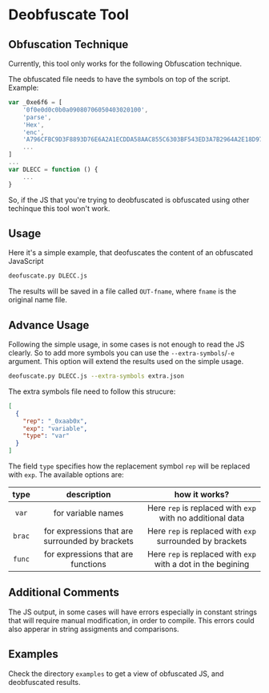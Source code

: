 # Deobfuscate Tool

## Obfuscation Technique

Currently, this tool only works for the following Obfuscation technique.

The obfuscated file needs to have the symbols on top of the script. Example:

```js
var _0xe6f6 = [
	'0f0e0d0c0b0a09080706050403020100',
	'parse',
	'Hex',
	'enc',
	'A796CFBC9D3F8893D76E6A2A1ECDDA58AAC855C6303BF543ED3A7B2964A2E18D9753BA14F146F4C43B540FAC5530503B16856C4A3ADE64DBA7B17A0557A8E120A8330DEB2380D34A41217CC58EF5F8EC96962CB6E5436B024FB9E12C86A9ECF8275B17AB2EF9D1B85F2F0E44A6740939D8726A647B744E78E25ADB74ED8FA08F',
	...
]
...
var DLECC = function () {
	...
}
```

So, if the JS that you're trying to deobfuscated is obfuscated using other techinque this tool won't work.

## Usage

Here it's a simple example, that deofuscates the content of an obfuscated JavaScript

```bash
deofuscate.py DLECC.js
```

The results will be saved in a file called `OUT-fname`, where `fname` is the original name file.

## Advance Usage

Following the simple usage, in some cases is not enough to read the JS clearly. So to add more symbols you can use the `--extra-symbols`/`-e` argument. This option will extend the results used on the simple usage.

```bash
deofuscate.py DLECC.js --extra-symbols extra.json
```

The extra symbols file need to follow this strucure:

```json
[
  {
    "rep": "_0xaab0x",
    "exp": "variable",
    "type": "var"
  }
]
```

The field `type` specifies how the replacement symbol `rep` will be replaced with `exp`. The available options are:

|type|description|how it works?|
|:---:|:---:|:---:|
|`var`| for variable names| Here `rep` is replaced with `exp` with no additional data|
|`brac`| for expressions that are surrounded by brackets | Here `rep` is replaced with `exp` surrounded by brackets|
|`func`| for expressions that are functions | Here `rep` is replaced with `exp` with a dot in the begining |

## Additional Comments

The JS output, in some cases will have errors especially in constant strings that will require manual modification, in order to compile. This errors could also apperar in string assigments and comparisons.

## Examples

Check the directory `examples` to get a view of obfuscated JS, and deobfuscated results.
